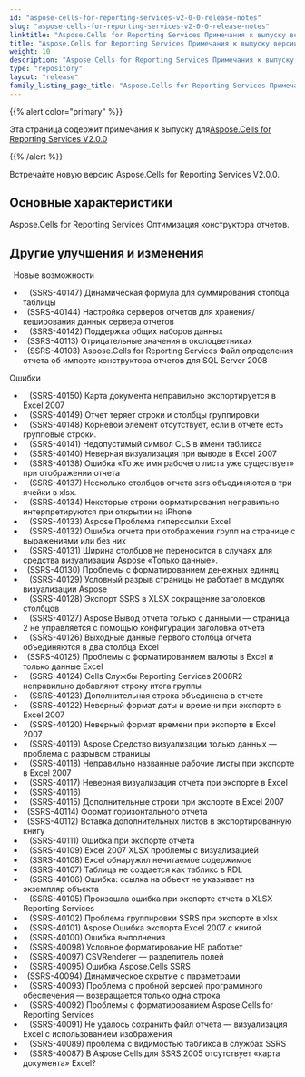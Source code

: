 ```yaml
---
id: "aspose-cells-for-reporting-services-v2-0-0-release-notes"
slug: "aspose-cells-for-reporting-services-v2-0-0-release-notes"
linktitle: "Aspose.Cells for Reporting Services Примечания к выпуску версии 2.0.0"
title: "Aspose.Cells for Reporting Services Примечания к выпуску версии 2.0.0"
weight: 10
description: "Aspose.Cells for Reporting Services Примечания к выпуску версии 2.0.0 – the latest updates and fixes."
type: "repository"
layout: "release"
family_listing_page_title: "Aspose.Cells for Reporting Services Примечания к выпуску версии 2.0.0"
---
```

{{% alert color="primary" %}} 

 Эта страница содержит примечания к выпуску для[Aspose.Cells for Reporting Services V2.0.0](https://releases.aspose.com/cells/reportingservices/new-releases/aspose.cells-for-reporting-services-v2.0.0/)

{{% /alert %}} 

 Встречайте новую версию Aspose.Cells for Reporting Services V2.0.0.
## **Основные характеристики**
Aspose.Cells for Reporting Services Оптимизация конструктора отчетов.
## **Другие улучшения и изменения**
 ` `Новые возможности

- ` ` (SSRS-40147) Динамическая формула для суммирования столбца таблицы
- ` `(SSRS-40144) Настройка серверов отчетов для хранения/кеширования данных сервера отчетов
- ` ` (SSRS-40142) Поддержка общих наборов данных
- ` `(SSRS-40113) Отрицательные значения в околоцветниках
- ` `(SSRS-40103) Aspose.Cells for Reporting Services Файл определения отчета об импорте конструктора отчетов для SQL Server 2008

 Ошибки

- ` ` (SSRS-40150) Карта документа неправильно экспортируется в Excel 2007
- ` ` (SSRS-40149) Отчет теряет строки и столбцы группировки
- ` ` (SSRS-40148) Корневой элемент отсутствует, если в отчете есть групповые строки.
- ` ` (SSRS-40141) Недопустимый символ CLS в имени табликса
- ` ` (SSRS-40140) Неверная визуализация при выводе в Excel 2007
- ` ` (SSRS-40138) Ошибка «То же имя рабочего листа уже существует» при отображении отчета
- ` ` (SSRS-40137) Несколько столбцов отчета ssrs объединяются в три ячейки в xlsx.
- ` ` (SSRS-40134) Некоторые строки форматирования неправильно интерпретируются при открытии на iPhone
- ` ` (SSRS-40133) Aspose Проблема гиперссылки Excel
- ` ` (SSRS-40132) Ошибка отчета при отображении групп на странице с выражениями или без них
- ` ` (SSRS-40131) Ширина столбцов не переносится в случаях для средства визуализации Aspose «Только данные».
- ` `(SSRS-40130) Проблемы с форматированием денежных единиц
- ` ` (SSRS-40129) Условный разрыв страницы не работает в модулях визуализации Aspose
- ` ` (SSRS-40128) Экспорт SSRS в XLSX сокращение заголовков столбцов
- ` ` (SSRS-40127) Aspose Вывод отчета только с данными — страница 2 не управляется с помощью конфигурации заголовка отчета
- ` ` (SSRS-40126) Выходные данные первого столбца отчета объединяются в два столбца Excel
- ` `(SSRS-40125) Проблемы с форматированием валюты в Excel и только данные Excel
- ` ` (SSRS-40124) Cells Службы Reporting Services 2008R2 неправильно добавляют строку итога группы
- ` ` (SSRS-40123) Дополнительная строка объединена в отчете
- ` ` (SSRS-40122) Неверный формат даты и времени при экспорте в Excel 2007
- ` ` (SSRS-40120) Неверный формат времени при экспорте в Excel 2007
- ` ` (SSRS-40119) Aspose Средство визуализации только данных — проблема с разрывом страницы
- ` ` (SSRS-40118) Неправильно названные рабочие листы при экспорте в Excel 2007
- ` ` (SSRS-40117) Неверная визуализация отчета при экспорте в Excel
- ` ` (SSRS-40116)
- ` ` (SSRS-40115) Дополнительные строки при экспорте в Excel 2007
- ` `(SSRS-40114) Формат горизонтального отчета
- ` `(SSRS-40112) Вставка дополнительных листов в экспортированную книгу
- ` ` (SSRS-40111) Ошибка при экспорте отчета
- ` ` (SSRS-40109) Excel 2007 XLSX проблемы с визуализацией
- ` ` (SSRS-40108) Excel обнаружил нечитаемое содержимое
- ` ` (SSRS-40107) Таблица не создается как табликс в RDL
- ` ` (SSRS-40106) Ошибка: ссылка на объект не указывает на экземпляр объекта
- ` ` (SSRS-40105) Произошла ошибка при экспорте отчета в XLSX Reporting Services
- ` ` (SSRS-40102) Проблема группировки SSRS при экспорте в xlsx
- ` ` (SSRS-40101) Aspose Ошибка экспорта Excel 2007 с книгой
- ` ` (SSRS-40100) Ошибка выполнения
- ` ` (SSRS-40098) Условное форматирование НЕ работает
- ` ` (SSRS-40097) CSVRenderer — разделитель полей
- ` ` (SSRS-40095) Ошибка Aspose.Cells SSRS
- ` `(SSRS-40094) Динамическое скрытие с параметрами
- ` ` (SSRS-40093) Проблема с пробной версией программного обеспечения — возвращается только одна строка
- ` ` (SSRS-40092) Проблемы с форматированием Aspose.Cells for Reporting Services
- ` ` (SSRS-40091) Не удалось сохранить файл отчета — визуализация Excel с использованием изображения
- ` ` (SSRS-40089) проблема с видимостью табликса в службах SSRS
- ` ` (SSRS-40087) В Aspose Cells для SSRS 2005 отсутствует «карта документа» Excel?

